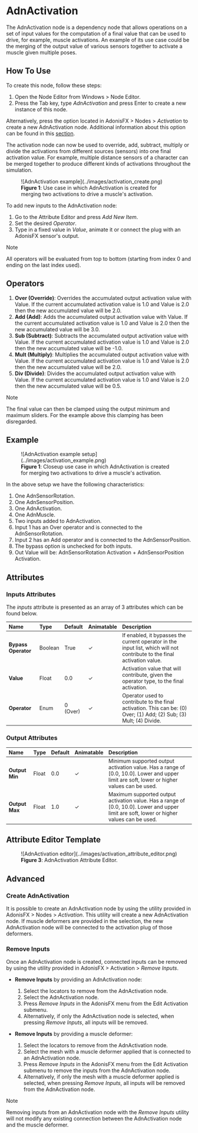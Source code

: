 # AdnActivation

The AdnActivation node is a dependency node that allows operations on a set of input values for the computation of a final value that can be used to drive, for example, muscle activations. An example of its use case could be the merging of the output value of various sensors together to activate a muscle given multiple poses.

## How To Use

To create this node, follow these steps:

1. Open the Node Editor from Windows > Node Editor.
2. Press the Tab key, type *AdnActivation* and press Enter to create a new instance of this node.

Alternatively, press the option located in AdonisFX > Nodes > *Activation* to create a new AdnActivation node. Additional information about this option can be found in this [section](activation#advanced).

The activation node can now be used to override, add, subtract, multiply or divide the activations from different sources (sensors) into one final activation value.
For example, multiple distance sensors of a character can be merged together to produce different kinds of activations throughout the simulation.

<figure markdown>
  ![AdnActivation example](../images/activation_create.png)
  <figcaption><b>Figure 1</b>: Use case in which AdnActivation is created for merging two activations to drive a muscle's activation.</figcaption>
</figure>

To add new inputs to the AdnActivation node:

1. Go to the Attribute Editor and press *Add New Item*.
2. Set the desired *Operator*.
3. Type in a fixed value in *Value*, animate it or connect the plug with an AdonisFX sensor's output.

> [!NOTE]
> All operators will be evaluated from top to bottom (starting from index 0 and ending on the last index used).

## Operators

1. **Over (Override)**: Overrides the accumulated output activation value with Value. If the current accumulated activation value is 1.0 and Value is 2.0 then the new accumulated value will be 2.0.
2. **Add (Add)**: Adds the accumulated output activation value with Value. If the current accumulated activation value is 1.0 and Value is 2.0 then the new accumulated value will be 3.0.
3. **Sub (Subtract)**: Subtracts the accumulated output activation value with Value. If the current accumulated activation value is 1.0 and Value is 2.0 then the new accumulated value will be -1.0.
4. **Mult (Multiply)**: Multiplies the accumulated output activation value with Value. If the current accumulated activation value is 1.0 and Value is 2.0 then the new accumulated value will be 2.0.
5. **Div (Divide)**: Divides the accumulated output activation value with Value. If the current accumulated activation value is 1.0 and Value is 2.0 then the new accumulated value will be 0.5.

> [!NOTE]
> The final value can then be clamped using the output minimum and maximum sliders. For the example above this clamping has been disregarded.

## Example

<figure markdown>
  ![AdnActivation example setup](../images/activation_example.png)
  <figcaption><b>Figure 1</b>: Closeup use case in which AdnActivation is created for merging two activations to drive a muscle's activation.</figcaption>
</figure>

In the above setup we have the following characteristics:

1. One AdnSensorRotation.
2. One AdnSensorPosition.
3. One AdnActivation.
4. One AdnMuscle.
5. Two inputs added to AdnActivation.
6. Input 1 has an Over operator and is connected to the AdnSensorRotation.
7. Input 2 has an Add operator and is connected to the AdnSensorPosition.
8. The bypass option is unchecked for both inputs.
9. Out Value will be: AdnSensorRotation Activation + AdnSensorPosition Activation.

## Attributes

### Inputs Attributes
The *inputs* attribute is presented as an array of 3 attributes which can be found below.

| Name | Type | Default | Animatable | Description |
| :--- | :--- | :------ | :--------- | :---------- |
| **Bypass Operator** | Boolean | True            | ✓ | If enabled, it bypasses the current operator in the input list, which will not contribute to the final activation value. |
| **Value**           | Float   | 0.0             | ✓ | Activation value that will contribute, given the operator type, to the final activation. |
| **Operator**        | Enum    | 0 (Over)        | ✓ | Operator used to contribute to the final activation. This can be: (0) Over; (1) Add; (2) Sub; (3) Mult; (4) Divide. |

### Output Attributes
| Name | Type | Default | Animatable | Description |
| :--- | :--- | :------ | :--------- | :---------- |
| **Output Min** | Float | 0.0 | ✓ | Minimum supported output activation value. Has a range of \[0.0, 10.0\]. Lower and upper limit are soft, lower or higher values can be used. |
| **Output Max** | Float | 1.0 | ✓ | Maximum supported output activation value. Has a range of \[0.0, 10.0\]. Lower and upper limit are soft, lower or higher values can be used. |

## Attribute Editor Template

<figure markdown>
  ![AdnActivation editor](../images/activation_attribute_editor.png)
  <figcaption><b>Figure 3</b>: AdnActivation Attribute Editor.</figcaption>
</figure>

## Advanced

### Create AdnActivation

It is possible to create an AdnActivation node by using the utility provided in AdonisFX > Nodes > *Activation*. This utility will create a new AdnActivation node. If muscle deformers are provided in the selection, the new AdnActivation node will be connected to the activation plug of those deformers.

### Remove Inputs

Once an AdnActivation node is created, connected inputs can be removed by using the utility provided in AdonisFX > Activation > *Remove Inputs*.

- **Remove Inputs** by providing an AdnActivation node:
    1. Select the locators to remove from the AdnActivation node.
    2. Select the AdnActivation node.
    3. Press *Remove Inputs* in the AdonisFX menu from the Edit Activation submenu.
    4. Alternatively, if only the AdnActivation node is selected, when pressing *Remove Inputs*, all inputs will be removed.

- **Remove Inputs** by providing a muscle deformer:
    1. Select the locators to remove from the AdnActivation node.
    2. Select the mesh with a muscle deformer applied that is connected to an AdnActivation node.
    3. Press *Remove Inputs* in the AdonisFX menu from the Edit Activation submenu to remove the inputs from the AdnActivation node.
    4. Alternatively, if only the mesh with a muscle deformer applied is selected, when pressing *Remove Inputs*, all inputs will be removed from the AdnActivation node.

> [!NOTE]
> Removing inputs from an AdnActivation node with the *Remove Inputs* utility will not modify any existing connection between the AdnActivation node and the muscle deformer.
